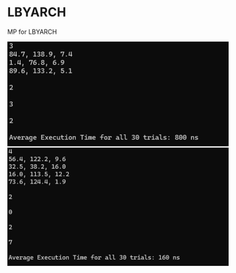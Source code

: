 # LBYARCH
MP for LBYARCH

<div align="center">
  <img src="pictures/Screenshot 2025-07-31 231821.png" alt="1st ss">
  <img src="pictures/Screenshot 2025-07-31 231855.png" alt="2nd ss">
</div>
